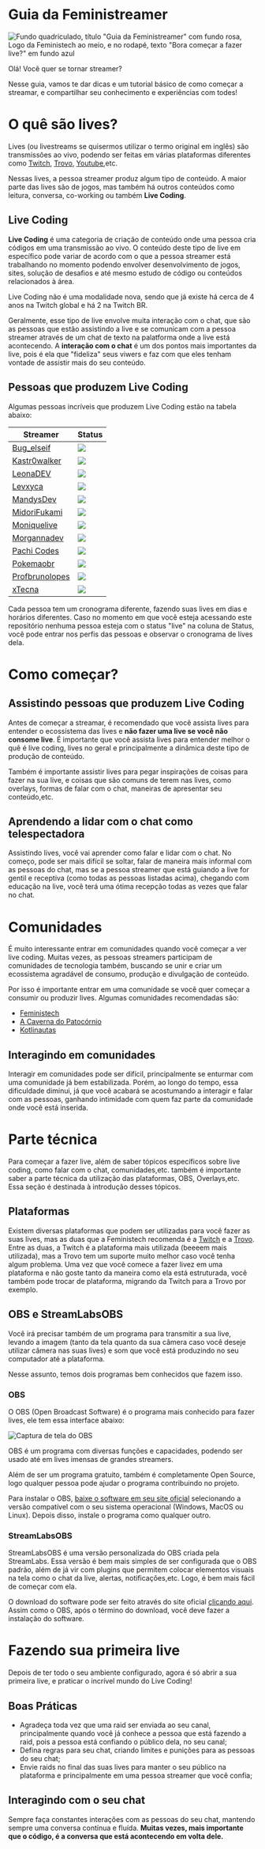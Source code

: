# Guia da Feministreamer

![Fundo quadriculado, título "Guia da Feministreamer" com fundo rosa, Logo da Feministech ao meio, e no rodapé, texto "Bora começar a fazer live?" em fundo azul](assets/capa.png)

Olá! Você quer se tornar streamer?

Nesse guia, vamos te dar dicas e um tutorial básico de como começar a streamar, e compartilhar seu conhecimento e experiências com todes!

# O quê são lives?

Lives (ou livestreams se quisermos utilizar o termo original em inglês) são transmissões ao vivo, podendo ser feitas em várias plataformas diferentes como [Twitch](https://twitch.tv/), [Trovo](https://trovo.live/), [Youtube](https://youtube.com/),etc.

Nessas lives, a pessoa streamer produz algum tipo de conteúdo. A maior parte das lives são de jogos, mas também há outros conteúdos como leitura, conversa, co-working ou também **Live Coding**.

## Live Coding

**Live Coding** é uma categoria de criação de conteúdo onde uma pessoa cria códigos em uma transmissão ao vivo. O conteúdo deste tipo de live em específico pode variar de acordo com o que a pessoa streamer está trabalhando no momento podendo envolver desenvolvimento de jogos, sites, solução de desafios e até mesmo estudo de código ou conteúdos relacionados à área. 

Live Coding não é uma modalidade nova, sendo que já existe há cerca de 4 anos na Twitch global e há 2 na Twitch BR.

Geralmente, esse tipo de live envolve muita interação com o chat, que são as pessoas que estão assistindo a live e se comunicam com a pessoa streamer através de um chat de texto na palatforma onde a live está acontecendo. A **interação com o chat** é um dos pontos mais importantes da live, pois é ela que "fideliza" seus viwers e faz com que eles tenham vontade de assistir mais do seu conteúdo.

## Pessoas que produzem Live Coding

Algumas pessoas incríveis que produzem Live Coding estão na tabela abaixo:


|Streamer      |     Status      |
| ------------ | ---------------- |
|[Bug_elseif](https://twitch.tv/bug_elseif)|![](https://img.shields.io/twitch/status/bug_elseif?color=%238502BB&label=bug_elseif&style=flat-square)|
|[Kastr0walker](https://twitch.tv/kastr0walker)|![](https://img.shields.io/twitch/status/kastr0walker?color=%238502BB&label=kastr0walker&style=flat-square)|
|[LeonaDEV](https://twitch.tv/leonadev)|![](https://img.shields.io/twitch/status/leonadev?color=%238502BB&label=leonadev&style=flat-square)|
|[Levxyca](https://twitch.tv/levxyca)|![](https://img.shields.io/twitch/status/levxyca?color=%238502BB&label=levxyca&style=flat-square)|
|[MandysDev](https://twitch.tv/mandysdev)|![](https://img.shields.io/twitch/status/mandysdev?color=%238502BB&label=mandysdev&style=flat-square)|
|[MidoriFukami](https://twitch.tv/midorifukami)|![](https://img.shields.io/twitch/status/midorifukami?color=%238502BB&label=midorifukami&style=flat-square)|
|[Moniquelive](https://twitch.tv/moniquelive)|![](https://img.shields.io/twitch/status/moniquelive?color=%238502BB&label=moniquelive&style=flat-square)|
|[Morgannadev](https://twitch.tv/morgannadev)|![](https://img.shields.io/twitch/status/morgannadev?color=%238502BB&label=morgannadev&style=flat-square)|
|[Pachi Codes](https://twitch.tv/pachicodes)|![](https://img.shields.io/twitch/status/pachicodes?color=%238502BB&label=pachicodes&style=flat-square)|
|[Pokemaobr](https://twitch.tv/pokemaobr)|![](https://img.shields.io/twitch/status/pokemaobr?color=%238502BB&label=pokemaobr&style=flat-square)|
|[Profbrunolopes](https://twitch.tv/profbrunolopes)|![](https://img.shields.io/twitch/status/profbrunolopes?color=%238502BB&label=profbrunolopes&style=flat-square)|
|[xTecna](https://twitch.tv/xtecna)|![](https://img.shields.io/twitch/status/xtecna?color=%238502BB&label=xtecna&style=flat-square)|


Cada pessoa tem um cronograma diferente, fazendo suas lives em dias e horários diferentes. Caso no momento em que você esteja acessando este repositório nenhuma pessoa esteja com o status "live" na coluna de Status, você pode entrar nos perfis das pessoas e observar o cronograma de lives dela.

# Como começar?

## Assistindo pessoas que produzem Live Coding

Antes de começar a streamar, é recomendado que você assista lives para entender o ecossistema das lives e **não fazer uma live se você não consome live**. É importante que você assista lives para entender melhor o quê é live coding, lives no geral e principalmente a dinâmica deste tipo de produção de conteúdo.

Também é importante assistir lives para pegar inspirações de coisas para fazer na sua live, e coisas que são comuns de terem nas lives, como overlays, formas de falar com o chat, maneiras de apresentar seu conteúdo,etc.

## Aprendendo a lidar com o chat como telespectadora

Assistindo lives, você vai aprender como falar e lidar com o chat. No começo, pode ser mais difícil se soltar, falar de maneira mais informal com as pessoas do chat, mas se a pessoa streamer que está guiando a live for gentil e receptiva (como todas as pessoas listadas acima), chegando com educação na live, você terá uma ótima recepção todas as vezes que falar no chat.

# Comunidades

É muito interessante entrar em comunidades quando você começar a ver live coding. Muitas vezes, as pessoas streamers participam de comunidades de tecnologia também, buscando se unir e criar um ecossistema agradável de consumo, produção e divulgação de conteúdo.

Por isso é importante entrar em uma comunidade se você quer começar a consumir ou produzir lives. Algumas comunidades recomendadas são:

- [Feministech](https://feministech.github.io/)
- [A Caverna do Patocórnio](https://caverna.live/)
- [Kotlinautas](https://kotlinautas.dev/)

## Interagindo em comunidades

Interagir em comunidades pode ser difícil, principalmente se enturmar com uma comunidade já bem estabilizada. Porém, ao longo do tempo, essa dificuldade diminui, já que você acabará se acostumando a interagir e falar com as pessoas, ganhando intimidade com quem faz parte da comunidade onde você está inserida.

# Parte técnica

Para começar a fazer live, além de saber tópicos específicos sobre live coding, como falar com o chat, comunidades,etc. também é importante saber a parte técnica da utilização das plataformas, OBS, Overlays,etc. Essa seção é destinada à introdução desses tópicos.

## Plataformas

Existem diversas plataformas que podem ser utilizadas para você fazer as suas lives, mas as duas que a Feministech recomenda é a [Twitch](https://twitch.tv) e a [Trovo](https://trovo.live). Entre as duas, a Twitch é a plataforma mais utilizada (beeeem mais utilizada), mas a Trovo tem um suporte muito melhor caso você tenha algum problema. Uma vez que você comece a fazer livez em uma plataforma e não goste tanto da maneira como ela está estruturada, você também pode trocar de plataforma, migrando da Twitch para a Trovo por exemplo.

## OBS e StreamLabsOBS

Você irá precisar também de um programa para transmitir a sua live, levando a imagem (tanto da tela quanto da sua câmera caso você deseje utilizar câmera nas suas lives) e som que você está produzindo no seu computador até a plataforma.

Nesse assunto, temos dois programas bem conhecidos que fazem isso.

### OBS

O OBS (Open Broadcast Software) é o programa mais conhecido para fazer lives, ele tem essa interface abaixo:

![Captura de tela do OBS](assets/captura-obs-01.png)

OBS é um programa com diversas funções e capacidades, podendo ser usado até em lives imensas de grandes streamers.

Além de ser um programa gratuito, também é completamente Open Source, logo qualquer pessoa pode ajudar o programa contribuindo no projeto.

Para instalar o OBS, [baixe o software em seu site oficial](https://obsproject.com/) selecionando a versão compatível com o seu sistema operacional (Windows, MacOS ou Linux). Depois disso, instale o programa como qualquer outro.

### StreamLabsOBS

StreamLabsOBS é uma versão personalizada do OBS criada pela StreamLabs. Essa versão é bem mais simples de ser configurada que o OBS padrão, além de já vir com plugins que permitem colocar elementos visuais na tela como o chat da live, alertas, notificações,etc. Logo, é bem mais fácil de começar com ela.

O download do software pode ser feito através do site oficial [clicando aqui](https://streamlabs.com/). Assim como o OBS, após o término do download, você deve fazer a instalação do software.


# Fazendo sua primeira live

Depois de ter todo o seu ambiente configurado, agora é só abrir a sua primeira live, e praticar o incrível mundo do Live Coding!

## Boas Práticas

- Agradeça toda vez que uma raid ser enviada ao seu canal, principalmente quando você já conhece a pessoa que está fazendo a raid, pois a pessoa está confiando o público dela, no seu canal;
- Defina regras para seu chat, criando limites e punições para as pessoas do seu chat;
- Envie raids no final das suas lives para manter o seu público na plataforma e principalmente em uma pessoa streamer que você confia;

## Interagindo com o seu chat

Sempre faça constantes interações com as pessoas do seu chat, mantendo sempre uma conversa contínua e fluída. **Muitas vezes, mais importante que o código, é a conversa que está acontecendo em volta dele.**
